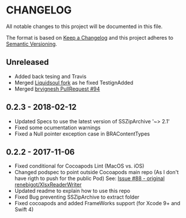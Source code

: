 # CHANGELOG
All notable changes to this project will be documented in this file.

The format is based on [Keep a Changelog](http://keepachangelog.com/en/1.0.0/)
and this project adheres to [Semantic Versioning](http://semver.org/spec/v2.0.0.html).

## Unreleased
- Added back tesing and Travis
- Merged [Liquidsoul fork](https://github.com/Liquidsoul/XlsxReaderWriter) as he fixed TestignAdded
- Merged [brvignesh PullRequest #94](https://github.com/renebigot/XlsxReaderWriter/pull/94)

## 0.2.3 - 2018-02-12
- Updated Specs to use the latest version of SSZipArchive  '~> 2.1'
- Fixed some ocumentation warnings
- Fixed a Null pointer exception case in BRAContentTypes

## 0.2.2 - 2017-11-06
- Fixed conditional for Cocoapods Lint (MacOS  vs. iOS)
- Changed podspec to point outside Cocoapods main repo (As I don't have rigth to push for the public Pod)
    See: [Issue #88 - original renebigot/XlsxReaderWriter](https://github.com/renebigot/XlsxReaderWriter/issues/88)
- Updated readme to explain how to use this repo
- Fixed Bug preventing SSZipArchive to extract folder
- Fixed cocoapods and added FrameWorks support (for Xcode 9+ and Swift 4)

